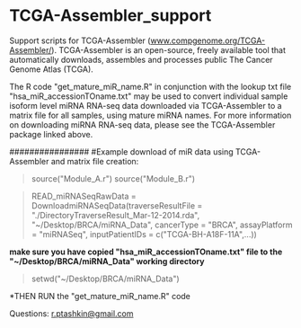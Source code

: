 # TCGA-Assembler_support
Support scripts for TCGA-Assembler (www.compgenome.org/TCGA-Assembler/). TCGA-Assembler is an open-source, freely available tool that automatically downloads, assembles and processes public The Cancer Genome Atlas (TCGA).

The R code "get_mature_miR_name.R" in conjunction with the lookup txt file "hsa_miR_accessionTOname.txt" may be used to convert individual sample isoform level miRNA  RNA-seq data downloaded via TCGA-Assembler to a matrix file for all samples, using mature miRNA names. For more information on downloading miRNA RNA-seq data, please see the TCGA-Assembler package linked above.

################
#Example download of miR data using TCGA-Assembler and matrix file creation: 

>source("Module_A.r")
>source("Module_B.r")

>READ_miRNASeqRawData = DownloadmiRNASeqData(traverseResultFile = "./DirectoryTraverseResult_Mar-12-2014.rda", "~/Desktop/BRCA/miRNA_Data", cancerType = "BRCA", assayPlatform = "miRNASeq",
inputPatientIDs = c("TCGA-BH-A18F-11A",...))

**make sure you have copied "hsa_miR_accessionTOname.txt" file to the "~/Desktop/BRCA/miRNA_Data" working directory**

>setwd("~/Desktop/BRCA/miRNA_Data")

*THEN RUN the "get_mature_miR_name.R" code 

Questions: r.ptashkin@gmail.com
